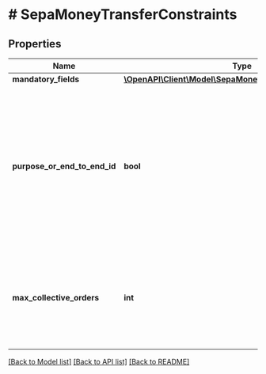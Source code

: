 # # SepaMoneyTransferConstraints

## Properties

Name | Type | Description | Notes
------------ | ------------- | ------------- | -------------
**mandatory_fields** | [**\OpenAPI\Client\Model\SepaMoneyTransferMandatoryFields**](SepaMoneyTransferMandatoryFields.md) |  | [optional]
**purpose_or_end_to_end_id** | **bool** | Indicates whether the bank exclusively supports either the &#39;purpose&#39; or the &#39;endToEndId&#39; for SEPA money transfers, but not both within the same request. | [optional]
**max_collective_orders** | **int** | The maximum number of orders that the bank allows for a SEPA collective money transfer. | [optional]

[[Back to Model list]](../../README.md#models) [[Back to API list]](../../README.md#endpoints) [[Back to README]](../../README.md)
